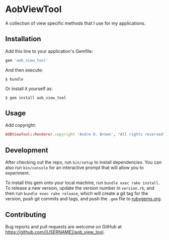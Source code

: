 # AobViewTool

A collection of view specific methods that I use for my applications.

## Installation

Add this line to your application's Gemfile:

```ruby
gem 'aob_view_tool'
```

And then execute:

    $ bundle

Or install it yourself as:

    $ gem install aob_view_tool

## Usage

Add copyright:

```ruby
AOBViewTool::Renderer.copyright 'Andre O. Brown', "All rights reserved"
```

## Development

After checking out the repo, run `bin/setup` to install dependencies. You can also run `bin/console` for an interactive prompt that will allow you to experiment.

To install this gem onto your local machine, run `bundle exec rake install`. To release a new version, update the version number in `version.rb`, and then run `bundle exec rake release`, which will create a git tag for the version, push git commits and tags, and push the `.gem` file to [rubygems.org](https://rubygems.org).

## Contributing

Bug reports and pull requests are welcome on GitHub at https://github.com/[USERNAME]/aob_view_tool.
